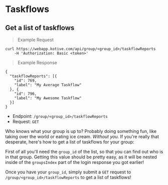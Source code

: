 # Taskflows

## Get a list of taskflows

> Example Request

```
curl https://webapp.kotive.com/api/group/<group_id>/taskflowReports
	-H 'Authorization: Basic <token>'
```

> Example Response

```
{
  "taskflowReports": [{
    "id": 769,
    "label": "My Average Taskflow"
  }, {
    "id": 796,
    "label": "My Awesome Taskflow"
  }]
}
```

* Endpoint: `/group/<group_id>/taskflowReports`
* Request: `GET`

Who knows what your group is up to? Probably doing something fun, like taking over the world or eating ice cream. *Without you*. If you're really that desperate, here's how to get a list of taskflows for your group:

First of all you'll need the `group_id` of the list, so that you can find out who is in that group. Getting this value should be pretty easy, as it will be nested inside of the `groupsIndex` part of the login response you got earlier!

Once you have your `group_id`, simply submit a `GET` request to `/group/<group_id>/taskflowReports` to get a list of taskflows!
